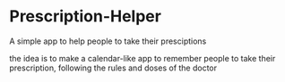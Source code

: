 # Prescription-Helper
A simple app to help people to take their presciptions

the idea is to make a calendar-like app to remember people to take their prescription, following the rules and doses of the doctor
